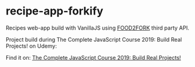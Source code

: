 # recipe-app-forkify
Recipes web-app build with VanillaJS using [FOOD2FORK](https://www.food2fork.com/about/api) third party API.

Project build during The Complete JavaScript Course 2019: Build Real Projects! on Udemy:

Find it on: [The Complete JavaScript Course 2019: Build Real Projects!](https://www.udemy.com/course/the-complete-javascript-course/)
